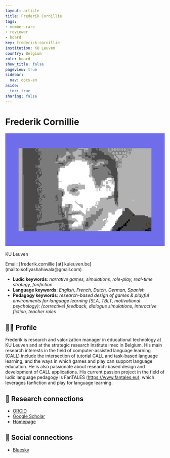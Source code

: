 ```yaml
---
layout: article
title: Frederik Cornillie
tags:
- member-rare
- reviewer
- board
key: frederick-cornillie
institution: KU Leuven
country: Belgium
role: board
show_title: false
pageview: true
sidebar:
  nav: docs-en
aside:
  toc: true
sharing: false
---
```


# Frederik Cornillie

<div class="card">
  <div class="card__image">
    <img class="image" src="/assets/images/Frederik-C.png"/>
  </div>
</div>

<p>KU Leuven</p>
Email: [frederik.cornillie [at] kuleuven.be](mailto:sofiyashahiwala@gmail.com)

- **Ludic keywords**: *narrative games, simulations, role-play, real-time strategy, fanfiction*
- **Language keywords**: *English, French, Dutch, German, Spanish*
- **Pedagogy keywords**: *research-based design of games & playful environments for language learning (SLA, TBLT, motivational psychology): (corrective) feedback, dialogue simulations, interactive fiction, teacher roles*

<!--more-->

## 👨‍🏫 Profile

Frederik is research and valorization manager in educational technology at KU Leuven and at the strategic research institute imec in Belgium. His main research interests in the field of computer-assisted language learning (CALL) include the intersection of tutorial CALL and task-based language learning, and the ways in which games and play can support language education. He is also passionate about research-based design and development of CALL applications. His current passion project in the field of ludic language pedagogy is FanTALES (https://www.fantales.eu), which leverages fanfiction and play for language learning.

## 🧪 Research connections

- [ORCID](https://orcid.org/0000-0002-4820-7970)
- [Google Scholar](https://scholar.google.com/citations?user=NoV2aMUAAAAJ&hl)
- [Homepage](https://kulak.kuleuven.be/~u0037921/)

## 💬 Social connections

- [Bluesky](https://bsky.app/profile/fcornillie.bsky.social)